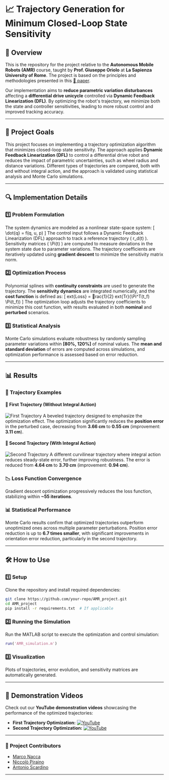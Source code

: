 # 📈 Trajectory Generation for Minimum Closed-Loop State Sensitivity

## 📌 Overview
This is the repository for the project relative to the **Autonomous Mobile Robots (AMR)** course, taught by **Prof. Giuseppe Oriolo** at **La Sapienza University of Rome**. The project is based on the principles and methodologies presented in this [📄 paper](https://ieeexplore.ieee.org/document/8460546).

Our implementation aims to **reduce parametric variation disturbances** affecting a **differential drive unicycle** controlled via **Dynamic Feedback Linearization (DFL)**. By optimizing the robot's trajectory, we minimize both the state and controller sensitivities, leading to more robust control and improved tracking accuracy.

---

## 🎯 Project Goals
This project focuses on implementing a trajectory optimization algorithm that minimizes closed-loop state sensitivity. The approach applies **Dynamic Feedback Linearization (DFL)** to control a differential drive robot and reduces the impact of parametric uncertainties, such as wheel radius and distance variations. Different types of trajectories are compared, both with and without integral action, and the approach is validated using statistical analysis and Monte Carlo simulations.

---

## 🔍 Implementation Details
### **1️⃣ Problem Formulation**
The system dynamics are modeled as a nonlinear state-space system:
  \[
  \dot{q} = f(q, u, p)
  \]
The control input follows a Dynamic Feedback Linearization (DFL) approach to track a reference trajectory \( r_d(t) \). Sensitivity matrices \( \Pi(t) \) are computed to measure deviations in the system state due to parameter variations. The trajectory coefficients are iteratively updated using **gradient descent** to minimize the sensitivity matrix norm.

### **2️⃣ Optimization Process**
Polynomial splines with **continuity constraints** are used to generate the trajectory. The **sensitivity dynamics** are integrated numerically, and the **cost function** is defined as:
  \[
  	ext{Loss} = rac{1}{2} 	ext{Tr}(\Pi^T(t_f) \Pi(t_f))
  \]
The optimization loop adjusts the trajectory coefficients to minimize this cost function, with results evaluated in both **nominal** and **perturbed** scenarios.

### **3️⃣ Statistical Analysis**
Monte Carlo simulations evaluate robustness by randomly sampling parameter variations within **\[80\%, 120\%\]** of nominal values. The **mean and standard deviation** of errors are computed across simulations, and optimization performance is assessed based on error reduction.

---

## 📊 Results
### **📌 Trajectory Examples**
#### **📍 First Trajectory (Without Integral Action)**
![First Trajectory](images/first_trajectory.png)
A beveled trajectory designed to emphasize the optimization effect. The optimization significantly reduces the **position error** in the perturbed case, decreasing from **3.66 cm** to **0.55 cm** (improvement: **3.11 cm**).

#### **📍 Second Trajectory (With Integral Action)**
![Second Trajectory](images/second_trajectory.png)
A different curvilinear trajectory where integral action reduces steady-state error, further improving robustness. The error is reduced from **4.64 cm** to **3.70 cm** (improvement: **0.94 cm**).

### **📉 Loss Function Convergence**
Gradient descent optimization progressively reduces the loss function, stabilizing within **~55 iterations**.

### **📊 Statistical Performance**
Monte Carlo results confirm that optimized trajectories outperform unoptimized ones across multiple parameter perturbations. Position error reduction is up to **6.7 times smaller**, with significant improvements in orientation error reduction, particularly in the second trajectory.

---

## 🛠️ How to Use
### **1️⃣ Setup**
Clone the repository and install required dependencies:
```bash
git clone https://github.com/your-repo/AMR_project.git
cd AMR_project
pip install -r requirements.txt  # If applicable
```

### **2️⃣ Running the Simulation**
Run the MATLAB script to execute the optimization and control simulation:
```matlab
run('AMR_simulation.m')
```

### **3️⃣ Visualization**
Plots of trajectories, error evolution, and sensitivity matrices are automatically generated.

---

## 🎥 Demonstration Videos
Check out our **YouTube demonstration videos** showcasing the performance of the optimized trajectories:
- **First Trajectory Optimization:** [![YouTube](https://img.shields.io/badge/YouTube-First_Trajectory-red?style=flat&logo=youtube)](https://www.youtube.com/your_video_link_1)
- **Second Trajectory Optimization:** [![YouTube](https://img.shields.io/badge/YouTube-Second_Trajectory-red?style=flat&logo=youtube)](https://www.youtube.com/your_video_link_2)

---

### 👥 Project Contributors

- [Marco Nacca](https://github.com/marconacca)  
- [Niccolò Piraino](https://github.com/Nickes10)  
- [Antonio Scardino](https://github.com/antoscardi)  

---
